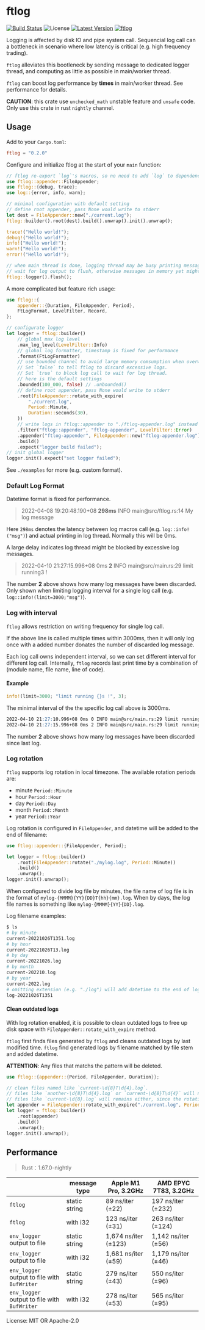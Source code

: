 # ftlog

[![Build Status](https://github.com/nonconvextech/ftlog/workflows/CI%20%28Linux%29/badge.svg?branch=main)](https://github.com/nonconvextech/ftlog/actions)
![License](https://img.shields.io/crates/l/ftlog.svg)
[![Latest Version](https://img.shields.io/crates/v/ftlog.svg)](https://crates.io/crates/ftlog)
[![ftlog](https://docs.rs/ftlog/badge.svg)](https://docs.rs/ftlog)

Logging is affected by disk IO and pipe system call.
Sequencial log call can a bottleneck in scenario where low
latency is critical (e.g. high frequency trading).

`ftlog` alleviates this bootleneck by sending message to dedicated logger
thread, and computing as little as possible in main/worker thread.

`ftlog` can boost log performance by **times** in main/worker thread. See
performance for details.

**CAUTION**: this crate use `unchecked_math` unstable feature and `unsafe`
code. Only use this crate in rust `nightly` channel.


## Usage

Add to your `Cargo.toml`:

```toml
ftlog = "0.2.0"
```

Configure and initialize ftlog at the start of your `main` function:
```rust
// ftlog re-export `log`'s macros, so no need to add `log` to dependencies
use ftlog::appender::FileAppender;
use ftlog::{debug, trace};
use log::{error, info, warn};

// minimal configuration with default setting
// define root appender, pass None would write to stderr
let dest = FileAppender::new("./current.log");
ftlog::builder().root(dest).build().unwrap().init().unwrap();

trace!("Hello world!");
debug!("Hello world!");
info!("Hello world!");
warn!("Hello world!");
error!("Hello world!");

// when main thread is done, logging thread may be busy printing messages
// wait for log output to flush, otherwise messages in memory yet might lost
ftlog::logger().flush();
```

A more complicated but feature rich usage:

```rust
use ftlog::{
    appender::{Duration, FileAppender, Period},
    FtLogFormat, LevelFilter, Record,
};

// configurate logger
let logger = ftlog::builder()
    // global max log level
    .max_log_level(LevelFilter::Info)
    // global log formatter, timestamp is fixed for performance
    .format(FtLogFormatter)
    // use bounded channel to avoid large memory comsumption when overwhelmed with logs
    // Set `false` to tell ftlog to discard excessive logs.
    // Set `true` to block log call to wait for log thread.
    // here is the default settings
    .bounded(100_000, false) // .unbounded()
    // define root appender, pass None would write to stderr
    .root(FileAppender::rotate_with_expire(
        "./current.log",
        Period::Minute,
        Duration::seconds(30),
    ))
    // write logs in ftlog::appender to "./ftlog-appender.log" instead of "./current.log"
    .filter("ftlog::appender", "ftlog-appender", LevelFilter::Error)
    .appender("ftlog-appender", FileAppender::new("ftlog-appender.log"))
    .build()
    .expect("logger build failed");
// init global logger
logger.init().expect("set logger failed");
```

See `./examples` for more (e.g. custom format).

### Default Log Format

Datetime format is fixed for performance.

> 2022-04-08 19:20:48.190+08 **298ms** INFO main@src/ftlog.rs:14 My log
> message

Here `298ms` denotes the latency between log macros call (e.g.
`log::info!("msg")`) and actual printing in log thread. Normally this will
be 0ms.

A large delay indicates log thread might be blocked by excessive log
messages.

> 2022-04-10 21:27:15.996+08 0ms **2** INFO main@src/main.rs:29 limit
> running3 !

The number **2** above shows how many log messages have been discarded.
Only shown when limiting logging interval for a single log call (e.g.
`log::info!(limit=3000;"msg")`).

### Log with interval

`ftlog` allows restriction on writing frequency for single log call.

If the above line is called multiple times within 3000ms, then it will only
log once with a added number donates the number of discarded log message.

Each log call owns independent interval, so we can set different interval
for different log call. Internally, `ftlog` records last print time by a
combination of (module name, file name, line of code).

#### Example

```rust
info!(limit=3000; "limit running {}s !", 3);
```
The minimal interval of the the specific log call above is 3000ms.

```markdown
2022-04-10 21:27:10.996+08 0ms 0 INFO main@src/main.rs:29 limit running 3s !
2022-04-10 21:27:15.996+08 0ms 2 INFO main@src/main.rs:29 limit running 3s !
```
The number **2** above shows how many log messages have been discarded since last log.

### Log rotation
`ftlog` supports log rotation in local timezone. The available rotation
periods are:

- minute `Period::Minute`
- hour `Period::Hour`
- day `Period::Day`
- month `Period::Month`
- year `Period::Year`

Log rotation is configured in `FileAppender`, and datetime will be added to
the end of filename:

```rust
use ftlog::appender::{FileAppender, Period};

let logger = ftlog::builder()
    .root(FileAppender::rotate("./mylog.log", Period::Minute))
    .build()
    .unwrap();
logger.init().unwrap();
```

When configured to divide log file by minutes,
the file name of log file is in the format of
`mylog-{MMMM}{YY}{DD}T{hh}{mm}.log`. When by days, the log file names is
something like `mylog-{MMMM}{YY}{DD}.log`.

Log filename examples:
```sh
$ ls
# by minute
current-20221026T1351.log
# by hour
current-20221026T13.log
# by day
current-20221026.log
# by month
current-202210.log
# by year
current-2022.log
# omitting extension (e.g. "./log") will add datetime to the end of log filename
log-20221026T1351
```

#### Clean outdated logs

With log rotation enabled, it is possible to clean outdated logs to free up
disk space with `FileAppender::rotate_with_expire` method.

`ftlog` first finds files generated by `ftlog` and cleans outdated logs by
last modified time. `ftlog` find generated logs by filename matched by file
stem and added datetime.

**ATTENTION**: Any files that matchs the pattern will be deleted.

```rust
use ftlog::{appender::{Period, FileAppender, Duration}};

// clean files named like `current-\d{8}T\d{4}.log`.
// files like `another-\d{8}T\d{4}.log` or `current-\d{8}T\d{4}` will not be deleted, since the filenames' stem do not match.
// files like `current-\d{8}.log` will remains either, since the rotation durations do not match.
let appender = FileAppender::rotate_with_expire("./current.log", Period::Minute, Duration::seconds(180));
let logger = ftlog::builder()
    .root(appender)
    .build()
    .unwrap();
logger.init().unwrap();
```

## Performance

> Rust：1.67.0-nightly

|                                                   |  message type | Apple M1 Pro, 3.2GHz  | AMD EPYC 7T83, 3.2GHz |
| ------------------------------------------------- | ------------- | --------------------- | --------------------- |
| `ftlog`                                           | static string |   89 ns/iter (±22)    | 197 ns/iter (±232)    |
| `ftlog`                                           | with i32      |   123 ns/iter (±31)   | 263 ns/iter (±124)    |
| `env_logger` <br/> output to file                 | static string | 1,674 ns/iter (±123)  | 1,142 ns/iter (±56)   |
| `env_logger` <br/> output to file                 | with i32      | 1,681 ns/iter (±59)   | 1,179 ns/iter (±46)   |
| `env_logger` <br/> output to file with `BufWriter`| static string | 279 ns/iter (±43)     | 550 ns/iter (±96)     |
| `env_logger` <br/> output to file with `BufWriter`| with i32      | 278 ns/iter (±53)     | 565 ns/iter (±95)     |

License: MIT OR Apache-2.0
